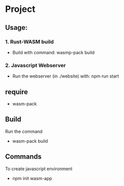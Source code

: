 # Project

## Usage:

### 1. Rust-WASM build
 - Build with command: wasmp-pack build
### 2. Javascript Webserver
- Run the webserver (in ./website) with: npm run start

## require
- wasm-pack

## Build
Run the command
- wasm-pack build

## Commands
To create javascript environment
- npm init wasm-app <folder>